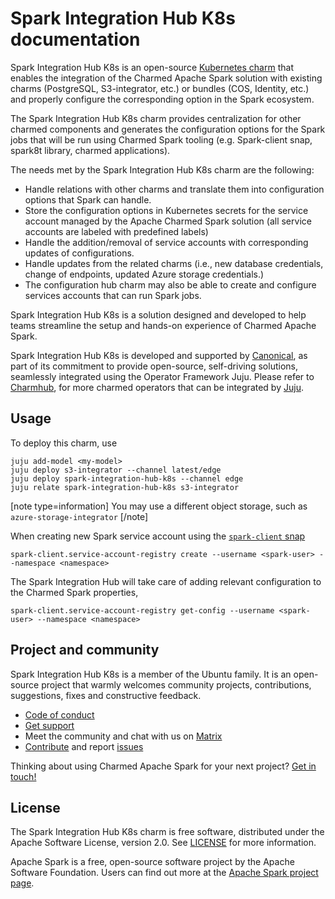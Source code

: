 # Spark Integration Hub K8s documentation

Spark Integration Hub K8s is an open-source [Kubernetes charm](https://juju.is/docs/olm/charmed-operator) that enables the integration of the Charmed Apache Spark solution with existing charms (PostgreSQL, S3-integrator, etc.) or bundles (COS, Identity, etc.) and properly configure the corresponding option in the Spark ecosystem.

The Spark Integration Hub K8s charm provides centralization for other charmed components and generates the configuration options for the Spark jobs that will be run using Charmed Spark tooling (e.g. Spark-client snap, spark8t library, charmed applications).

The needs met by the Spark Integration Hub K8s charm are the following:

- Handle relations with other charms and translate them into configuration options that Spark can handle.
- Store the configuration options in Kubernetes secrets for the service account managed by the Apache Charmed Spark solution (all service accounts are labeled with predefined labels)
- Handle the addition/removal of service accounts with corresponding updates of configurations.
- Handle updates from the related charms (i.e., new database credentials, change of endpoints, updated Azure storage credentials.)
- The configuration hub charm may also be able to create and configure services accounts that can run Spark jobs.

Spark Integration Hub K8s is a solution designed and developed to help teams streamline the setup and hands-on experience of Charmed Apache Spark.

Spark Integration Hub K8s is developed and supported by [Canonical](https://canonical.com/), as part of its commitment to provide open-source, self-driving solutions, seamlessly integrated using the Operator Framework Juju.
Please refer to [Charmhub](https://charmhub.io/), for more charmed operators that can be integrated by [Juju](https://juju.is/).

<!--

# Navigation

SEE TEMPLATE
-->

## Usage

<!--TODO: Remove this entire section once we have a dedicated page-->

To deploy this charm, use

```shell
juju add-model <my-model>
juju deploy s3-integrator --channel latest/edge
juju deploy spark-integration-hub-k8s --channel edge
juju relate spark-integration-hub-k8s s3-integrator
```

[note type=information]
You may use a different object storage, such as `azure-storage-integrator`
[/note]

When creating new Spark service account using the [`spark-client` snap](https://snapcraft.io/spark-client)

```shell
spark-client.service-account-registry create --username <spark-user> --namespace <namespace>
```

The Spark Integration Hub will take care of adding relevant configuration to the
Charmed Spark properties,

```shell
spark-client.service-account-registry get-config --username <spark-user> --namespace <namespace>
```

## Project and community

Spark Integration Hub K8s is a member of the Ubuntu family.
It is an open-source project that warmly welcomes community projects, contributions, suggestions, fixes and constructive feedback.

- [Code of conduct](https://ubuntu.com/community/code-of-conduct)
- [Get support](https://canonical.com/data)
- Meet the community and chat with us on [Matrix](https://matrix.to/#/#charmhub-data-platform:ubuntu.com)
- [Contribute](https://github.com/canonical/spark-integration-hub-k8s-operator/blob/main/CONTRIBUTING.md) and report [issues](https://github.com/canonical/spark-integration-hub-k8s-operator/issues/new)

Thinking about using Charmed Apache Spark for your next project? [Get in touch!](https://canonical.com/data)

## License

The Spark Integration Hub K8s charm is free software, distributed under the Apache Software License, version 2.0.
See [LICENSE](https://github.com/canonical/spark-integration-hub-k8s-operator/blob/main/LICENSE) for more information.

Apache Spark is a free, open-source software project by the Apache Software Foundation.
Users can find out more at the [Apache Spark project page](https://spark.apache.org/).
